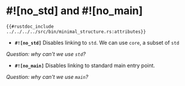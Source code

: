 # #![no_std] and #![no_main]

```rust,noplaypen
{{#rustdoc_include ../../../../src/bin/minimal_structure.rs:attributes}}
```

- **`#![no_std]`** Disables linking to `std`. We can use `core`, a subset of `std`

*Question: why can't we use `std`?*

- **`#![no_main]`** Disables linking to standard main entry point.

*Question: why can't we use `main`?*